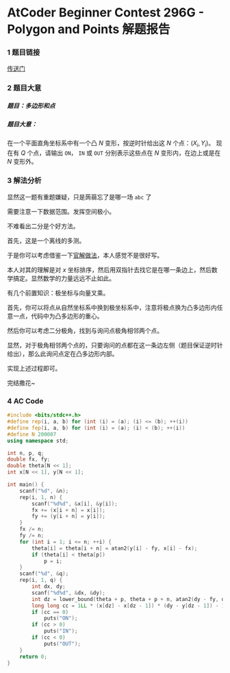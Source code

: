 # AtCoder Beginner Contest 296G - Polygon and Points 解题报告
### 1 题目链接
[传送门](https://atcoder.jp/contests/abc296/tasks/abc296_g)
### 2 题目大意
##### 题目：多边形和点
##### 题目大意：
在一个平面直角坐标系中有一个凸 $N$ 变形，按逆时针给出这 $N$ 个点：$(X_i, Y_i)$。
现在有 $Q$ 个点，请输出 `ON`， `IN` 或 `OUT` 分别表示这些点在 $N$ 变形内，在边上或是在 $N$ 变形外。
### 3 解法分析
显然这一题有重题嫌疑，只是蒟蒻忘了是哪一场 `abc` 了

需要注意一下数据范围。发挥空间极小。

不难看出二分是个好方法。

首先，这是一个离线的多测。

于是你可以考虑借鉴一下[官解做法](https://atcoder.jp/contests/abc296/editorial/6128)，本人感觉不是很好写。

本人对其的理解是对 $x$ 坐标排序，然后用双指针去找它是在哪一条边上，然后数学搞定。显然数学的力量远远不止如此。

有几个前置知识：极坐标与向量叉乘。

首先，你可以将点从自然坐标系中换到极坐标系中，注意将极点换为凸多边形内任意一点，代码中为凸多边形的重心。

然后你可以考虑二分极角，找到与询问点极角相邻两个点。

显然，对于极角相邻两个点的，只要询问的点都在这一条边左侧（题目保证逆时针给出），那么此询问点定在凸多边形内部。

实现上述过程即可。

完结撒花~
### 4 AC Code
```cpp
#include <bits/stdc++.h>
#define rep(i, a, b) for (int (i) = (a); (i) <= (b); ++(i))
#define fep(i, a, b) for (int (i) = (a); (i) < (b); ++(i))
#define N 200007
using namespace std;

int n, p, q;
double fx, fy;
double theta[N << 1];
int x[N << 1], y[N << 1];

int main() {
    scanf("%d", &n);
    rep(i, 1, n) {
    	scanf("%d%d", &x[i], &y[i]);
    	fx += (x[i + n] = x[i]);
    	fy += (y[i + n] = y[i]);
    }
    fx /= n;
	fy /= n;
    for (int i = 1; i <= n; ++i) {
        theta[i] = theta[i + n] = atan2(y[i] - fy, x[i] - fx);
        if (theta[i] < theta[p])
			p = i;
    }
    scanf("%d", &q);
    rep(i, 1, q) {
    	int dx, dy;
    	scanf("%d%d", &dx, &dy);
        int dz = lower_bound(theta + p, theta + p + n, atan2(dy - fy, dx - fx)) - theta;
        long long cc = 1LL * (x[dz] - x[dz - 1]) * (dy - y[dz - 1]) - 1LL * (y[dz] - y[dz - 1]) * (dx - x[dz - 1]);
        if (cc == 0)
        	puts("ON");
        if (cc > 0)
        	puts("IN");
        if (cc < 0)
        	puts("OUT");
    }
	return 0;
}
```